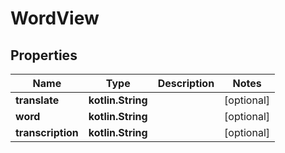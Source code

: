 
# WordView

## Properties
Name | Type | Description | Notes
------------ | ------------- | ------------- | -------------
**translate** | **kotlin.String** |  |  [optional]
**word** | **kotlin.String** |  |  [optional]
**transcription** | **kotlin.String** |  |  [optional]



